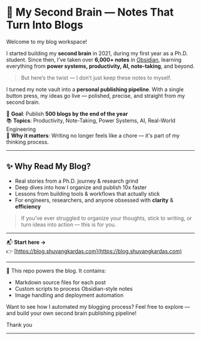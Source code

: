 # 🧠 My Second Brain — Notes That Turn Into Blogs

Welcome to my blog workspace!

I started building my **second brain** in 2021, during my first year as a Ph.D. student. Since then, I’ve taken over **6,000+ notes** in [Obsidian](https://obsidian.md/), learning everything from **power systems, productivity, AI, note-taking**, and beyond.

> But here’s the twist — I don’t just keep these notes to myself.

I turned my note vault into a **personal publishing pipeline**. With a single button press, my ideas go live — polished, precise, and straight from my second brain.

🎯 **Goal**: Publish **500 blogs by the end of the year**  
📚 **Topics**: Productivity, Note-Taking, Power Systems, AI, Real-World Engineering  
🚀 **Why it matters**: Writing no longer feels like a chore — it's part of my thinking process.

---

## ✨ Why Read My Blog?

- Real stories from a Ph.D. journey & research grind  
- Deep dives into how I organize and publish 10x faster  
- Lessons from building tools & workflows that actually stick  
- For engineers, researchers, and anyone obsessed with **clarity** & **efficiency**

> If you’ve ever struggled to organize your thoughts, stick to writing, or turn ideas into action — this is for you.

---

📬 **Start here →**  
👉 [https://blog.shuvangkardas.com](https://blog.shuvangkardas.com)

---

🔧 This repo powers the blog. It contains:
- Markdown source files for each post
- Custom scripts to process Obsidian-style notes
- Image handling and deployment automation

Want to see how I automated my blogging process? Feel free to explore — and build your own second brain publishing pipeline!

Thank you

---
